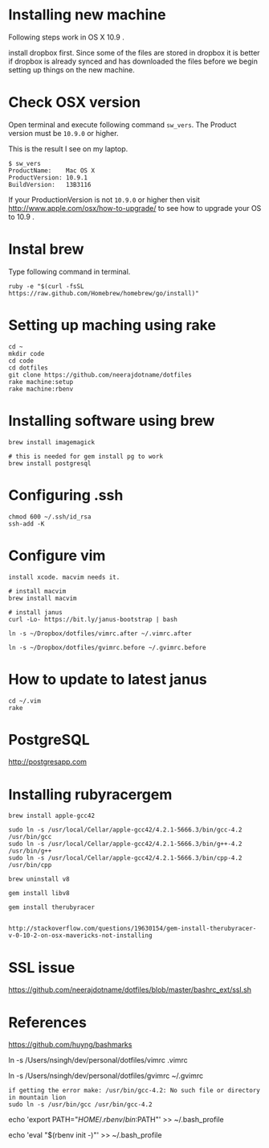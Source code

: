 # Installing new machine

Following steps work in OS X 10.9 .

install dropbox first. Since some of the files are stored in dropbox it
is better if dropbox is already synced and has downloaded the files
before we begin setting up things on the new machine.

# Check OSX version

Open terminal and execute following command `sw_vers`. The Product
version must be `10.9.0` or higher.

This is the result I see on my laptop.

```
$ sw_vers
ProductName:	Mac OS X
ProductVersion:	10.9.1
BuildVersion:	13B3116
```

If your ProductionVersion is not `10.9.0` or higher then visit http://www.apple.com/osx/how-to-upgrade/ to see how to upgrade your OS to 10.9 .

# Instal brew

Type following command in terminal.

```
ruby -e "$(curl -fsSL https://raw.github.com/Homebrew/homebrew/go/install)"
```

# Setting up maching using rake

```
cd ~
mkdir code
cd code
cd dotfiles
git clone https://github.com/neerajdotname/dotfiles
rake machine:setup
rake machine:rbenv
```

# Installing software using brew

```
brew install imagemagick

# this is needed for gem install pg to work
brew install postgresql
```

# Configuring .ssh

```
chmod 600 ~/.ssh/id_rsa
ssh-add -K
```

# Configure vim

```
install xcode. macvim needs it.

# install macvim
brew install macvim

# install janus
curl -Lo- https://bit.ly/janus-bootstrap | bash  

ln -s ~/Dropbox/dotfiles/vimrc.after ~/.vimrc.after

ln -s ~/Dropbox/dotfiles/gvimrc.before ~/.gvimrc.before
```

# How to update to latest janus

```
cd ~/.vim
rake
```

# PostgreSQL

http://postgresapp.com

# Installing rubyracergem

```
brew install apple-gcc42

sudo ln -s /usr/local/Cellar/apple-gcc42/4.2.1-5666.3/bin/gcc-4.2 /usr/bin/gcc 
sudo ln -s /usr/local/Cellar/apple-gcc42/4.2.1-5666.3/bin/g++-4.2 /usr/bin/g++ 
sudo ln -s /usr/local/Cellar/apple-gcc42/4.2.1-5666.3/bin/cpp-4.2 /usr/bin/cpp

brew uninstall v8

gem install libv8

gem install therubyracer


http://stackoverflow.com/questions/19630154/gem-install-therubyracer-v-0-10-2-on-osx-mavericks-not-installing
```

# SSL issue

https://github.com/neerajdotname/dotfiles/blob/master/bashrc_ext/ssl.sh

# References

https://github.com/huyng/bashmarks

ln -s /Users/nsingh/dev/personal/dotfiles/vimrc .vimrc

ln -s /Users/nsingh/dev/personal/dotfiles/gvimrc ~/.gvimrc

```
if getting the error make: /usr/bin/gcc-4.2: No such file or directory in mountain lion
sudo ln -s /usr/bin/gcc /usr/bin/gcc-4.2
```


echo 'export PATH="$HOME/.rbenv/bin:$PATH"' >> ~/.bash_profile

echo 'eval "$(rbenv init -)"' >> ~/.bash_profile
